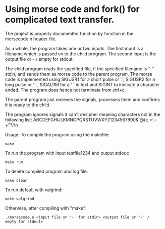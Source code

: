 # Using morse code and fork() for complicated text transfer.

The project is properly documented function by function in the morsecode.h header file. 

As a whole, the program takes one or two inputs. The first input is a filename which is passed on to the child program. The second input is the output file or - / empty for stdout. 

The child program reads the specified file, if the specified filename is "-" stdin, and sends them as morse code to the parent program. The morse code is implemented using SIGUSR1 for a short pulse or '.', SIGUSR2 for a long pulse or '-', SIGALRM for a ' ' in text and SIGINT to indicate a character ended. The program does hence not terminate from ctrl+c.

The parent program just recieves the signals, processes them and confirms it is ready to the child.

The program ignores signals it can't desipher meaning characters not in the following list: ABCDEFGHIJLKMNOPQRSTUVWXYZ1234567890&'@():,=!.-+"?/\n

Usage:
To compile the program using the makefile: 
```
make 
```

To run the program with input testfile1234 and output stdout:
```
make run
```

To delete compiled program and log file:
```
make clean
```

To run default with valgrind:
```
make valgrind
```

Otherwise, after compiling with "make":
```
./morsecode.o <input file or '-' for stdin> <output file or '-' / empty for stdout>
```
